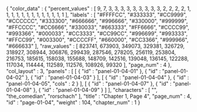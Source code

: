 {
  "color_data" : {
    "percent_values" : [
      9,
      7,
      3,
      3,
      3,
      3,
      3,
      3,
      3,
      3,
      3,
      2,
      2,
      2,
      2,
      1,
      1,
      1,
      1,
      1,
      1,
      1,
      1,
      1,
      1,
      1,
      1,
      1
    ],
    "labels" : [
      "#FFFFCC",
      "#333333",
      "#CC9999",
      "#CCCCCC",
      "#333300",
      "#666666",
      "#996666",
      "#330000",
      "#999999",
      "#FFCCCC",
      "#CC6666",
      "#330033",
      "#663333",
      "#FF6666",
      "#CCCC99",
      "#993366",
      "#000033",
      "#CC3333",
      "#CC99CC",
      "#996699",
      "#993333",
      "#FFCC99",
      "#003300",
      "#CCCCFF",
      "#660000",
      "#CC3366",
      "#999966",
      "#666633"
    ],
    "raw_values" : [
      823741,
      673903,
      349073,
      329381,
      326729,
      318927,
      308944,
      306876,
      299439,
      287546,
      278205,
      256119,
      253804,
      216753,
      185615,
      158038,
      155688,
      148709,
      142516,
      139048,
      136145,
      122288,
      117034,
      114444,
      112589,
      112576,
      108926,
      99320
    ],
    "page_num" : 4
  },
  "col_layout" : 3,
  "panels" : [
    [
      {
        "id" : "panel-01-04-01"
      },
      {
        "id" : "panel-01-04-02"
      },
      {
        "id" : "panel-01-04-03"
      }
    ],
    [
      {
        "id" : "panel-01-04-04"
      },
      {
        "id" : "panel-01-04-05",
        "cols" : 2
      }
    ],
    [
      {
        "id" : "panel-01-04-07"
      },
      {
        "id" : "panel-01-04-08"
      },
      {
        "id" : "panel-01-04-09"
      }
    ]
  ],
  "characters" : [
    "",
    "the_comedian",
    "rorschach"
  ],
  "title" : "Chapter 1, Page 4",
  "page_num" : 4,
  "id" : "page-01-04",
  "weight" : 104,
  "chapter_num" : 1
}
